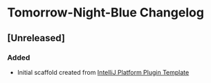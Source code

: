 <!-- Keep a Changelog guide -> https://keepachangelog.com -->

# Tomorrow-Night-Blue Changelog

## [Unreleased]
### Added
- Initial scaffold created from [IntelliJ Platform Plugin Template](https://github.com/JetBrains/intellij-platform-plugin-template)
